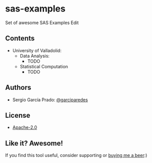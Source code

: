 # sas-examples
Set of awesome SAS Examples Edit

## Contents
  * University of Valladolid:
    * Data Analysis:
      * TODO
    * Statistical Computation
      * TODO


## Authors
  * Sergio García Prado: [@garciparedes](http://garciparedes.me)

## License
  * [Apache-2.0](LICENSE)

## Like it? Awesome!
If you find this tool useful, consider supporting or [buying me a beer](https://www.paypal.me/garciparedes/2):)

